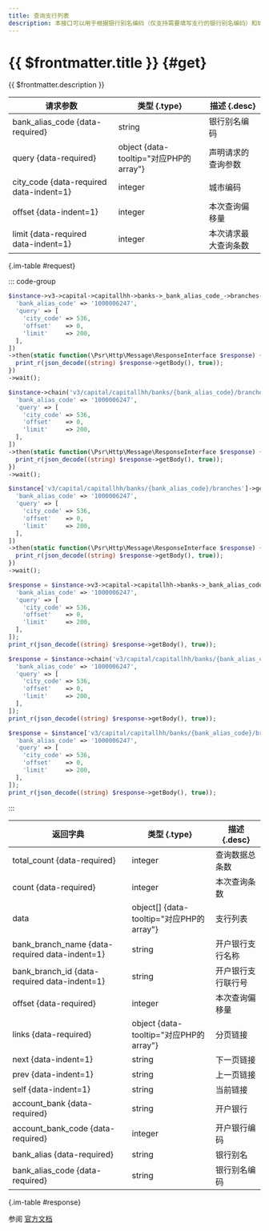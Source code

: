 ```yaml
---
title: 查询支行列表
description: 本接口可以用于根据银行别名编码（仅支持需要填写支行的银行别名编码）和城市编码过滤查询支行列表数据
---
```


# {{ $frontmatter.title }} {#get}

{{ $frontmatter.description }}

| 请求参数 | 类型 {.type} | 描述 {.desc}
| --- | --- | ---
| bank_alias_code {data-required} | string | 银行别名编码
| query {data-required} | object {data-tooltip="对应PHP的array"} | 声明请求的查询参数
| city_code {data-required data-indent=1} | integer | 城市编码
| offset {data-indent=1} | integer | 本次查询偏移量
| limit {data-required data-indent=1} | integer | 本次请求最大查询条数

{.im-table #request}

::: code-group

```php [异步纯链式]
$instance->v3->capital->capitallhh->banks->_bank_alias_code_->branches->getAsync([
  'bank_alias_code' => '1000006247',
  'query' => [
    'city_code' => 536,
    'offset'    => 0,
    'limit'     => 200,
  ],
])
->then(static function(\Psr\Http\Message\ResponseInterface $response) {
  print_r(json_decode((string) $response->getBody(), true));
})
->wait();
```

```php [异步声明式]
$instance->chain('v3/capital/capitallhh/banks/{bank_alias_code}/branches')->getAsync([
  'bank_alias_code' => '1000006247',
  'query' => [
    'city_code' => 536,
    'offset'    => 0,
    'limit'     => 200,
  ],
])
->then(static function(\Psr\Http\Message\ResponseInterface $response) {
  print_r(json_decode((string) $response->getBody(), true));
})
->wait();
```

```php [异步属性式]
$instance['v3/capital/capitallhh/banks/{bank_alias_code}/branches']->getAsync([
  'bank_alias_code' => '1000006247',
  'query' => [
    'city_code' => 536,
    'offset'    => 0,
    'limit'     => 200,
  ],
])
->then(static function(\Psr\Http\Message\ResponseInterface $response) {
  print_r(json_decode((string) $response->getBody(), true));
})
->wait();
```

```php [同步纯链式]
$response = $instance->v3->capital->capitallhh->banks->_bank_alias_code_->branches->get([
  'bank_alias_code' => '1000006247',
  'query' => [
    'city_code' => 536,
    'offset'    => 0,
    'limit'     => 200,
  ],
]);
print_r(json_decode((string) $response->getBody(), true));
```

```php [同步声明式]
$response = $instance->chain('v3/capital/capitallhh/banks/{bank_alias_code}/branches')->get([
  'bank_alias_code' => '1000006247',
  'query' => [
    'city_code' => 536,
    'offset'    => 0,
    'limit'     => 200,
  ],
]);
print_r(json_decode((string) $response->getBody(), true));
```

```php [同步属性式]
$response = $instance['v3/capital/capitallhh/banks/{bank_alias_code}/branches']->get([
  'bank_alias_code' => '1000006247',
  'query' => [
    'city_code' => 536,
    'offset'    => 0,
    'limit'     => 200,
  ],
]);
print_r(json_decode((string) $response->getBody(), true));
```

:::

| 返回字典 | 类型 {.type} | 描述 {.desc}
| --- | --- | ---
| total_count {data-required} | integer | 查询数据总条数
| count {data-required} | integer | 本次查询条数
| data | object[] {data-tooltip="对应PHP的array"} | 支行列表
| bank_branch_name {data-required data-indent=1} | string | 开户银行支行名称
| bank_branch_id {data-required data-indent=1} | string | 开户银行支行联行号
| offset {data-required} | integer | 本次查询偏移量
| links {data-required} | object {data-tooltip="对应PHP的array"} | 分页链接
| next {data-indent=1} | string | 下一页链接
| prev {data-indent=1} | string | 上一页链接
| self {data-indent=1} | string | 当前链接
| account_bank {data-required} | string | 开户银行
| account_bank_code {data-required} | integer | 开户银行编码
| bank_alias {data-required} | string | 银行别名
| bank_alias_code {data-required} | string | 银行别名编码

{.im-table #response}

参阅 [官方文档](https://pay.weixin.qq.com/wiki/doc/apiv3_partner/Offline/apis/chapter11_2_6.shtml)

